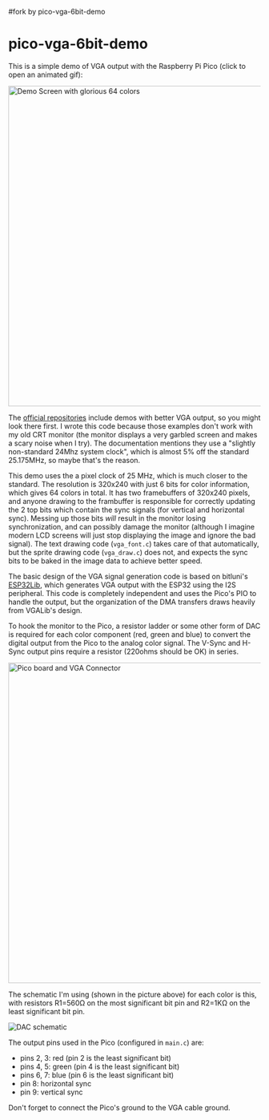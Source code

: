 #fork by pico-vga-6bit-demo

# pico-vga-6bit-demo

This is a simple demo of VGA output with the Raspberry Pi Pico
(click to open an animated gif):

<a href="photos/video.gif">
<img src="photos/screen.jpg" width="640" alt="Demo Screen with glorious 64 colors" title="Demo Screen with glorious 64 colors">
</a>

The [official
repositories](https://github.com/raspberrypi/pico-playground) include
demos with better VGA output, so you might look there first. I wrote
this code because those examples don't work with my old CRT monitor
(the monitor displays a very garbled screen and makes a scary noise
when I try). The documentation mentions they use a "slightly
non-standard 24Mhz system clock", which is almost 5% off the standard
25.175MHz, so maybe that's the reason.

This demo uses the a pixel clock of 25 MHz, which is much closer to
the standard.  The resolution is 320x240 with just 6 bits for color
information, which gives 64 colors in total. It has two framebuffers
of 320x240 pixels, and anyone drawing to the frambuffer is responsible
for correctly updating the 2 top bits which contain the sync signals
(for vertical and horizontal sync).  Messing up those bits *will*
result in the monitor losing synchronization, and can possibly damage
the monitor (although I imagine modern LCD screens will just stop
displaying the image and ignore the bad signal). The text drawing code
(`vga_font.c`) takes care of that automatically, but the sprite
drawing code (`vga_draw.c`) does not, and expects the sync bits to be
baked in the image data to achieve better speed.

The basic design of the VGA signal generation code is based on
bitluni's [ESP32Lib](https://github.com/bitluni/ESP32Lib), which
generates VGA output with the ESP32 using the I2S peripheral.  This
code is completely independent and uses the Pico's PIO to handle the
output, but the organization of the DMA transfers draws heavily from
VGALib's design.

To hook the monitor to the Pico, a resistor ladder or some other form
of DAC is required for each color component (red, green and blue) to
convert the digital output from the Pico to the analog color signal.
The V-Sync and H-Sync output pins require a resistor (220ohms should
be OK) in series.

<img src="photos/board.jpg" width="640" alt="Pico board and VGA Connector" title="Pico board and VGA Connector">

The schematic I'm using (shown in the picture above) for each color is
this, with resistors R1=560Ω on the most significant bit pin and
R2=1KΩ on the least significant bit pin.

![DAC schematic](photos/dac-schematic.png)

The output pins used in the Pico (configured in `main.c`) are:

- pins 2, 3: red (pin 2 is the least significant bit)
- pins 4, 5: green (pin 4 is the least significant bit)
- pins 6, 7: blue (pin 6 is the least significant bit)
- pin 8: horizontal sync
- pin 9: vertical sync

Don't forget to connect the Pico's ground to the VGA cable ground.
